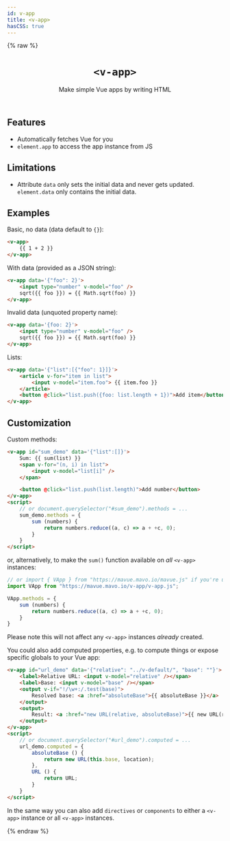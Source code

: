 ```yaml
---
id: v-app
title: <v-app>
hasCSS: true
---
```

{% raw %}
<header>

# `<v-app>`

Make simple Vue apps by writing HTML

</header>

<main>

## Features

- Automatically fetches Vue for you
- `element.app` to access the app instance from JS


## Limitations

- Attribute `data` only sets the initial data and never gets updated. `element.data` only contains the initial data.

## Examples

Basic, no data (data default to `{}`):

```html
<v-app>
	{{ 1 + 2 }}
</v-app>
```

With data (provided as a JSON string):

```html
<v-app data='{"foo": 2}'>
	<input type="number" v-model="foo" />
	sqrt({{ foo }}) = {{ Math.sqrt(foo) }}
</v-app>
```

Invalid data (unquoted property name):

```html
<v-app data='{foo: 2}'>
	<input type="number" v-model="foo" />
	sqrt({{ foo }}) = {{ Math.sqrt(foo) }}
</v-app>
```

Lists:

```html
<v-app data='{"list":[{"foo": 1}]}'>
	<article v-for="item in list">
		<input v-model="item.foo"> {{ item.foo }}
	</article>
	<button @click="list.push({foo: list.length + 1})">Add item</button>
</v-app>
```

## Customization

Custom methods:

```html
<v-app id="sum_demo" data='{"list":[]}'>
	Sum: {{ sum(list) }}
	<span v-for="(n, i) in list">
		<input v-model="list[i]" />
	</span>

	<button @click="list.push(list.length)">Add number</button>
</v-app>
<script>
	// or document.querySelector("#sum_demo").methods = ...
	sum_demo.methods = {
		sum (numbers) {
			return numbers.reduce((a, c) => a + +c, 0);
		}
	}
</script>
```

or, alternatively, to make the `sum()` function available on *all* `<v-app>` instances:

```js
// or import { VApp } from "https://mavue.mavo.io/mavue.js" if you're using all of MaVue
import VApp from "https://mavue.mavo.io/v-app/v-app.js";

VApp.methods = {
	sum (numbers) {
		return numbers.reduce((a, c) => a + +c, 0);
	}
}
```

Please note this will not affect any `<v-app>` instances *already* created.

You could also add computed properties, e.g. to compute things or expose specific globals to your Vue app:

```html
<v-app id="url_demo" data='{"relative": "../v-default/", "base": ""}'>
	<label>Relative URL: <input v-model="relative" /></span>
	<label>Base: <input v-model="base" /></span>
	<output v-if="!/\w+:/.test(base)">
		Resolved base: <a :href="absoluteBase">{{ absoluteBase }}</a>
	</output>
	<output>
		Result: <a :href="new URL(relative, absoluteBase)">{{ new URL(relative, absoluteBase) }}</a>
	</output>
</v-app>
<script>
	// or document.querySelector("#url_demo").computed = ...
	url_demo.computed = {
		absoluteBase () {
			return new URL(this.base, location);
		},
		URL () {
			return URL;
		}
	}
</script>
```

In the same way you can also add `directives` or `components` to either a `<v-app>` instance
or all `<v-app>` instances.

</main>
{% endraw %}